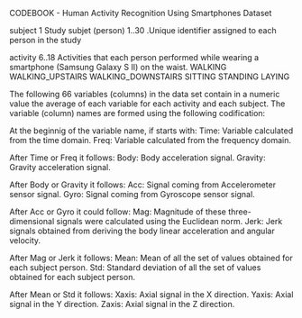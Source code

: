 CODEBOOK - Human Activity Recognition Using Smartphones Dataset

subject		1
	Study subjet (person)
		1..30 .Unique identifier assigned to each person in the study

activity	6..18
	Activities that each person performed while wearing a smartphone (Samsung Galaxy S II) on the waist.
		WALKING
		WALKING_UPSTAIRS
		WALKING_DOWNSTAIRS
		SITTING
		STANDING
		LAYING

The following 66 variables (columns) in the data set contain in a numeric value the average of each variable
for each activity and each subject. The variable (column) names are formed using the following codification:

At the beginnig of the variable name, if starts with:
	Time:	Variable calculated from the time domain.
	Freq:	Variable calculated from the frequency domain.

After Time or Freq it follows:
	Body:	 Body acceleration signal.
	Gravity: Gravity acceleration signal.

After Body or Gravity it follows:
	Acc:	Signal coming from Accelerometer sensor signal.
	Gyro:	Signal coming from Gyroscope sensor signal.

After Acc or Gyro it could follow:
	Mag:	Magnitude of these three-dimensional signals were calculated using the Euclidean norm.
	Jerk:	Jerk signals obtained from deriving the body linear acceleration and angular velocity.

After Mag or Jerk it follows:
	Mean:	Mean of all the set of values obtained for each subject person.
	Std:	Standard deviation of all the set of values obtained for each subject person.

After Mean or Std it follows:
	Xaxis:	Axial signal in the X direction.
	Yaxis:	Axial signal in the Y direction.
	Zaxis:	Axial signal in the Z direction.